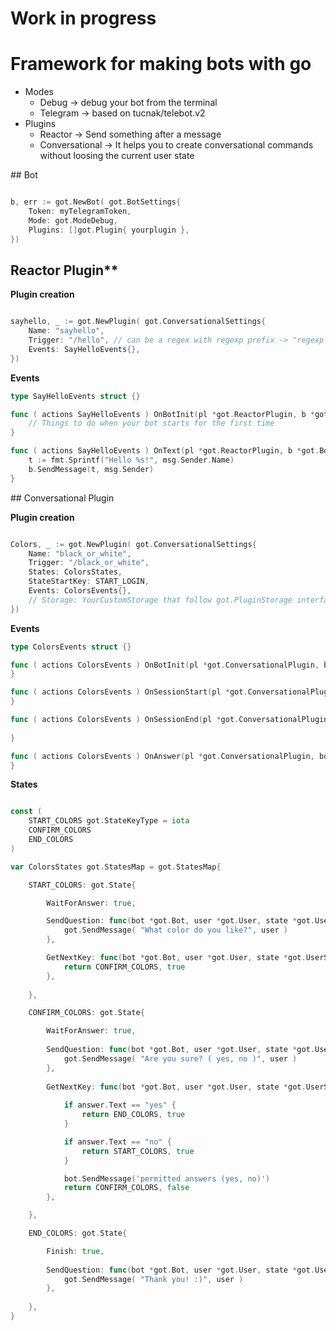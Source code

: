 # Work in progress

# Framework for making bots with go
- Modes 
	- Debug    -> debug your bot from the terminal
	- Telegram -> based on tucnak/telebot.v2
- Plugins
	- Reactor -> Send something after a message
	- Conversational -> It helps you to create conversational commands without loosing the current user state

## Bot

```go

b, err := got.NewBot( got.BotSettings{
	Token: myTelegramToken,
	Mode: got.ModeDebug,
	Plugins: []got.Plugin{ yourplugin },
})

```

## Reactor Plugin**

**Plugin creation**
```go

sayhello, _ := got.NewPlugin( got.ConversationalSettings{
	Name: "sayhello",
	Trigger: "/hello", // can be a regex with regexp prefix -> "regexp (hi|hello)"
	Events: SayHelloEvents{},
})
```

**Events**
```go
type SayHelloEvents struct {}

func ( actions SayHelloEvents ) OnBotInit(pl *got.ReactorPlugin, b *got.Bot) {
	// Things to do when your bot starts for the first time
}

func ( actions SayHelloEvents ) OnText(pl *got.ReactorPlugin, b *got.Bot, msg got.Message) {
	t := fmt.Sprintf("Hello %s!", msg.Sender.Name)
	b.SendMessage(t, msg.Sender)
}
```

## Conversational Plugin

**Plugin creation**
```go

Colors, _ := got.NewPlugin( got.ConversationalSettings{
	Name: "black_or_white",
	Trigger: "/black_or_white",
	States: ColorsStates,
	StateStartKey: START_LOGIN,
	Events: ColorsEvents{},
	// Storage: YourCustomStorage that follow got.PluginStorage interface
})

```

**Events**
```go
type ColorsEvents struct {}

func ( actions ColorsEvents ) OnBotInit(pl *got.ConversationalPlugin, bot *got.Bot) {
}

func ( actions ColorsEvents ) OnSessionStart(pl *got.ConversationalPlugin, bot *got.Bot, user *got.User, state *got.UserState) {
}

func ( actions ColorsEvents ) OnSessionEnd(pl *got.ConversationalPlugin, bot *got.Bot, user *got.User, state *got.UserState) {
	
}

func ( actions ColorsEvents ) OnAnswer(pl *got.ConversationalPlugin, bot *got.Bot, user *got.User, answer got.UserAnswer, state *got.UserState) {
}
```

**States**
```go

const (
	START_COLORS got.StateKeyType = iota
	CONFIRM_COLORS
	END_COLORS
)

var ColorsStates got.StatesMap = got.StatesMap{

	START_COLORS: got.State{

		WaitForAnswer: true,

		SendQuestion: func(bot *got.Bot, user *got.User, state *got.UserState) {
			got.SendMessage( "What color do you like?", user )
		},

		GetNextKey: func(bot *got.Bot, user *got.User, state *got.UserState, answer got.Message) (got.StateKeyType, bool) {
			return CONFIRM_COLORS, true
		},
	
	},

	CONFIRM_COLORS: got.State{

		WaitForAnswer: true,
		
		SendQuestion: func(bot *got.Bot, user *got.User, state *got.UserState) {
			got.SendMessage( "Are you sure? ( yes, no )", user )
		},
	
		GetNextKey: func(bot *got.Bot, user *got.User, state *got.UserState, answer got.Message) (got.StateKeyType, bool) {
			
			if answer.Text == "yes" {
				return END_COLORS, true
			}

			if answer.Text == "no" {
				return START_COLORS, true
			}

			bot.SendMessage('permitted answers (yes, no)')
			return CONFIRM_COLORS, false
		},

	},

	END_COLORS: got.State{

		Finish: true,
		
		SendQuestion: func(bot *got.Bot, user *got.User, state *got.UserState) {
			got.SendMessage( "Thank you! :)", user )
		},
	
	},
}

```
